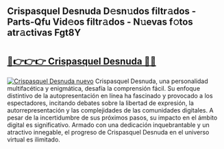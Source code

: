## Crispasquel Desnuda D𝚎sn𝚞dos filtr𝚊dos - Parts-Qfu Vid𝚎os filtr𝚊dos - N𝚞evas f𝚘tos atr𝚊ctivas Fgt8Y

# <h2><a href="http://mbdtrg.tromn.icu/?c=Crispasquel+Desnuda">🔗👉👉👉 Crispasquel Desnuda 🔗🔗</a></h2>

[![Crispasquel Desnuda nuevo](https://i.imgur.com/pEAQMta.gif)](http://mbdtrg.tromn.icu/?c=Crispasquel+Desnuda)
Crispasquel Desnuda, una personalidad multifacética y enigmática, desafía la comprensión fácil. Su enfoque distintivo de la autopresentación en línea ha fascinado y provocado a los espectadores, incitando debates sobre la libertad de expresión, la autorrepresentación y las complejidades de las comunidades digitales. A pesar de la incertidumbre de sus próximos pasos, su impacto en el ámbito digital es significativo. Armado con una dedicación inquebrantable y un atractivo innegable, el progreso de Crispasquel Desnuda en el universo virtual es ilimitado.
